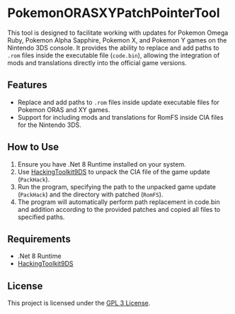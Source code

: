# PokemonORASXYPatchPointerTool

This tool is designed to facilitate working with updates for Pokemon Omega Ruby, Pokemon Alpha Sapphire, Pokemon X, and Pokemon Y games on the Nintendo 3DS console. It provides the ability to replace and add paths to `.rom` files inside the executable file (`code.bin`), allowing the integration of mods and translations directly into the official game versions.

## Features
- Replace and add paths to `.rom` files inside update executable files for Pokemon ORAS and XY games.
- Support for including mods and translations for RomFS inside CIA files for the Nintendo 3DS.

## How to Use
1. Ensure you have .Net 8 Runtime installed on your system.
2. Use [HackingToolkit9DS](https://github.com/Asia81/HackingToolkit9DS) to unpack the CIA file of the game update (`PackHack`).
3. Run the program, specifying the path to the unpacked game update (`PackHack`) and the directory with patched (`RomFS`).
4. The program will automatically perform path replacement in code.bin and addition according to the provided patches and copied all files to specified paths.

## Requirements
- .Net 8 Runtime
- [HackingToolkit9DS](https://github.com/Asia81/HackingToolkit9DS)

## License
This project is licensed under the [GPL 3 License](LICENSE).

